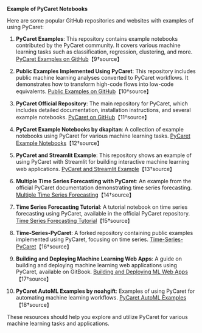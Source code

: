 **Example of PyCaret Notebooks**

Here are some popular GitHub repositories and websites with examples of using PyCaret:

1. **PyCaret Examples**: This repository contains example notebooks contributed by the PyCaret community. It covers various machine learning tasks such as classification, regression, clustering, and more.
   [PyCaret Examples on GitHub](https://github.com/pycaret/examples)【9†source】

2. **Public Examples Implemented Using PyCaret**: This repository includes public machine learning analyses converted to PyCaret workflows. It demonstrates how to transform high-code flows into low-code equivalents.
   [Public Examples on GitHub](https://github.com/pycaret/public_examples)【10†source】

3. **PyCaret Official Repository**: The main repository for PyCaret, which includes detailed documentation, installation instructions, and several example notebooks.
   [PyCaret on GitHub](https://github.com/pycaret/pycaret)【11†source】

4. **PyCaret Example Notebooks by dkapitan**: A collection of example notebooks using PyCaret for various machine learning tasks.
   [PyCaret Example Notebooks](https://github.com/dkapitan/pycaret-examples)【12†source】

5. **PyCaret and Streamlit Example**: This repository shows an example of using PyCaret with Streamlit for building interactive machine learning web applications.
   [PyCaret and Streamlit Example](https://github.com/jocst/pycaret_example)【13†source】

6. **Multiple Time Series Forecasting with PyCaret**: An example from the official PyCaret documentation demonstrating time series forecasting.
   [Multiple Time Series Forecasting](https://github.com/pycaret/pycaret-docs/blob/main/official-blog/multiple-time-series-forecasting-with-pycaret.md)【14†source】

7. **Time Series Forecasting Tutorial**: A tutorial notebook on time series forecasting using PyCaret, available in the official PyCaret repository.
   [Time Series Forecasting Tutorial](https://github.com/pycaret/pycaret/blob/master/tutorials/Tutorial%20-%20Time%20Series%20Forecasting.ipynb)【15†source】

8. **Time-Series-PyCaret**: A forked repository containing public examples implemented using PyCaret, focusing on time series.
   [Time-Series-PyCaret](https://github.com/Fofna/Time-Series-Pycaret-)【16†source】

9. **Building and Deploying Machine Learning Web Apps**: A guide on building and deploying machine learning web applications using PyCaret, available on GitBook.
   [Building and Deploying ML Web Apps](https://pycaret.gitbook.io/docs/get-started/tutorials/build-and-deploy-your-first-machine-learning-web-app)【17†source】

10. **PyCaret AutoML Examples by noahgift**: Examples of using PyCaret for automating machine learning workflows.
   [PyCaret AutoML Examples](https://github.com/noahgift/pycaret-automl)【18†source】

These resources should help you explore and utilize PyCaret for various machine learning tasks and applications.
